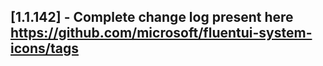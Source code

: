 ## [1.1.142] - Complete change log present here https://github.com/microsoft/fluentui-system-icons/tags